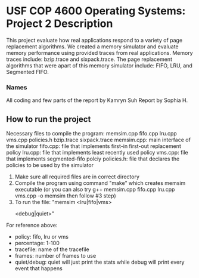 # USF COP 4600 Operating Systems: Project 2 Description
This project evaluate how real applications respond to a variety of page replacement algorithms. We created a memory simulator and evaluate memory performance using provided traces from real applications. Memory traces include: bzip.trace and sixpack.trace. The page replacement algorithms that were apart of this memory simulator include: FIFO, LRU, and Segmented FIFO.
### Names
All coding and few parts of the report by Kamryn Suh
Report by Sophia H.

## How to run the project
Necessary files to compile the program: memsim.cpp fifo.cpp lru.cpp vms.cpp policies.h bzip.trace sixpack.trace
memsim.cpp: main interface of the simulator
fifo.cpp: file that implements first-in first-out replacement policy 
lru.cpp: file that implements least recently used policy 
vms.cpp: file that implements segmented-fifo polciy 
policies.h: file that declares the policies to be used by the simulator

1. Make sure all required files are in correct directory
2. Compile the program using command "make" which creates memsim executable (or you can also try g++ memsim.cpp fifo.cpp lru.cpp vms.cpp -o memsim then follow #3 step)
3. To run the file: "memsim <tracefile> <frames> <lru|fifo|vms> <p> <debug|quiet>"

For reference above:
- policy: fifo, lru or vms 
- percentage: 1-100 
- tracefile: name of the tracefile 
- frames: number of frames to use 
- quiet/debug: quiet will just print the stats while debug will print every event that happens 
 
